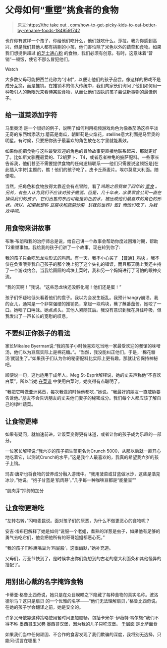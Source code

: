 # 父母如何“重塑”挑食者的食物

> 原文:[https://the take out . com/how-to-get-picky-kids-to-eat-better-by-rename-foods-1849591742](https://thetakeout.com/how-to-get-picky-kids-to-eat-better-by-renaming-foods-1849591742)

也许你有这样一个孩子，你给他们吃什么，他们就吃什么。莎拉，我为你感到高兴，但是我们其他人都有挑剔的小孩，他们害怕除了米色以外的蔬菜和食物。如果我们想提供超过 [的芝士通心粉](https://thetakeout.com/taste-test-boxed-macaroni-cheese-kraft-velveeta-annies-1831752022) 的食物，我们必须有创意。有时，这意味着“营销”一顿饭，使它不那么冒犯他们。

Watch

大多数父母可能把西兰花称为“小树”，以便让他们的孩子品尝。像这样的把戏不是成分互换，而是推销。在推销术的伟大传统中，我们向家长们询问了他们如何用一种吸引人的新眼光来看待某些食物，从而让他们固执的孩子尝试新事物的最佳例子。

## 给一道菜添加字符

马里奥汤 是一个很好的例子，说明了如何利用视频游戏角色为像番茄汤这样平淡无奇的东西增添活力:蘑菇是南瓜，朝鲜蓟是火焰花，stelline意大利面是马里奥的明星。有时候，只要把你孩子最喜欢的角色放在名字里就能奏效。

如果你能把食物与这些最受欢迎的角色的冒险故事更直接地联系起来，那就更好了。比如斯文驯鹿最爱的、T2胡萝卜、T4，或者忍者神龟的披萨配料。一些家长告诉我，他们甚至不需要提供食物的任何逻辑联系——他们只需要说这顿饭是[在此插入字符]主题的，瞧！他们的孩子吃了。皮卡丘燕麦片。埃尔莫意大利面。随便啦。

当然，把角色和食物放得太靠近会有点冒险。看了*鸡跑之后我做了四年的 [素食](https://thetakeout.com/watch-a-vegetarian-eat-meat-for-the-first-time-in-22-ye-1798163660) 。另外，有些人认为我们不应该对孩子撒谎。但是，几十年来，水果零食公司一直在操纵我们的孩子，它们出售的东西可能是彩色胶水，被压成他们最喜欢的角色的形状。所以，如果我想称 [豆腐块和蔬菜炒菜](https://thetakeout.com/vegan-meat-alternatives-and-how-to-use-them-best-subs-1848784339) 【《我的世界》餐】而他们吃了，为我欢呼吧。*

## 用食物来讲故事

布琳·布朗和我的治疗师总是说，给自己讲一个故事会帮助你度过困难时期，帮助T2重塑事物。我给我的孩子们讲了一个故事，现在轮到你了:

我的孩子只会吃恐龙块形式的鸡肉。有一天，我不小心买了 [【普通】鸡块](https://thetakeout.com/grocery-store-chicken-nuggets-ranked-worst-to-best-1849071163) 。我不仅在负责喂养我自己孩子的那个晚上犯了这个失礼的错误，而且那天晚上我还主持了一个游戏约会。当我给圆圆的鸡块上菜时，我和另一个妈妈进行了可怕的眼神交流。

“我的天啊！”我说。“这些恐龙块还没孵化呢！他们还是蛋！”

孩子们怀疑地低头看着他们的盘子。我以为会发生叛乱。我预计hangry崩溃。我的女儿，通常是一个非常强硬的推销员，拿起一块鸡块，蘸了蘸番茄酱。她咬了一口。她咽了口唾沫。她点点头。其他人紧随其后。我没有意识到我在屏住呼吸，但我发出了一声长长的宽慰的叹息。

## 不要纠正你孩子的看法

家长Mikalee Byerman说:“我的孩子小时候喜欢吃当地一家最受欢迎的餐馆的味噌汤，他们以为豆腐实际上是棉花糖。”。“当然，我没能纠正他们。于是，‘棉花糖汤’就诞生了。”如果孩子们认为你的秘密配料比实际上更有趣，那就让它保持神秘吧。

顺便说一句，这也适用于成年人。Meg St-Esprit解释说，她的丈夫声称他“不喜欢白菜”，所以当她 [在菜谱](https://thetakeout.com/quick-easy-squash-soup-recipe-for-picky-eaters-1849071330) 中使用白菜时，她变得有点聪明了。

“我把它叫做亚洲莴苣，每次我做的时候他都吃，”她说。“我最好的朋友一直威胁要告诉他。”朋友不会告诉朋友的丈夫他们妻子的秘密成分。我们每个人都应该了解自己的绿叶蔬菜。

## 让食物更棒

如果有疑问，就加速前进。让饭菜变得更有味道，或者让你的孩子成为乐趣的一部分。

一位家长解释说:“我六岁的孩子把生菜更名为Crunch 5000，从那以后就一直开心地吃着它，以测试Crunch的水平。”这是我个人最喜欢的，我真的希望我六岁的孩子上钩。

玛吉·唐斯也将食物的营养成分融入游戏中。“我用菠菜或甘蓝做冰沙，这些是浩克冰沙，”她说。“抱子甘蓝是‘肌肉芽’。”几乎每一种咖啡豆都是“能量豆”"

“肌肉芽”押韵的加分

## 让食物更难吃

“左转右转，”闪电麦昆说。面对孩子们的厌恶，为什么不做更恶心的食物呢？

安吉·埃布巴解释了她是如何“说服一个老姐，煮熟的洋葱是虫子，如果他有足够的勇气去吃它们，他会把他所有的哥哥姐姐都恶心死。”

“我的孩子们称鹰嘴豆为‘鸡屁股’，这很幽默，”她补充道。

父母们，万圣节快到了，是时候拿出你们能想到的古老的意大利面条和其他怪异的搭配了。

## 用别出心裁的名字掩饰食物

卡蒂亚·格鲁比西奇说，她只是在众目睽睽之下隐藏了每种食物的真实名称。波洛德尔马？这只是扇贝 的一个优雅的名字——“他们无法理解扇贝，”格鲁比西奇说。在她的孩子学会翻译之前，她是安全的。

许多父母依靠这种策略使用餐时间更加顺畅，包括卡米尔-伊薇特·韦尔施:“我们不得不称 [墨西哥玉米卷](https://thetakeout.com/recipe-3-ingredient-carnitas-1828956318) 墨西哥汉堡，因为我的儿子只吃汉堡。 [千层面](https://thetakeout.com/recipe-one-pan-stovetop-lasagna-1830418733) 是比萨面食

如果我们当中任何顽固、不合作的食客发现了我们欺骗的深度，我将别无选择，只能问:谎言在哪里？